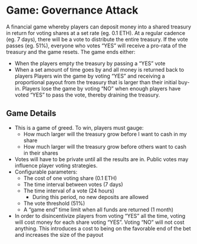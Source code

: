 # Game: Governance Attack
A financial game whereby players can deposit money into a shared treasury in return for voting shares at a set rate (eg. 0.1 ETH). At a regular cadence (eg. 7 days), there will be a vote to distribute the entire treasury. If the vote passes (eg. 51%), everyone who votes “YES” will receive a pro-rata of the treasury and the game resets.
The game ends either:
- When the players empty the treasury by passing a “YES” vote
- When a set amount of time goes by and all money is returned back to players
Players win the game by voting “YES” and receiving a proportional payout from the treasury that is larger than their initial buy-in.
Players lose the game by voting “NO” when enough players have voted “YES” to pass the vote, thereby draining the treasury.

## Game Details
- This is a game of greed. To win, players must gauge:
  - How much larger will the treasury grow before I want to cash in my share
  - How much larger will the treasury grow before others want to cash in their shares
- Votes will have to be private until all the results are in. Public votes may influence player voting strategies.
- Configurable parameters:
  - The cost of one voting share (0.1 ETH)
  - The time interval between votes (7 days)
  - The time interval of a vote (24 hours)
    - During this period, no new deposits are allowed
  - The vote threshold (51%)
  - A “game end” time limit when all funds are returned (1 month)	
- In order to disincentivize players from voting “YES” all the time, voting will cost money for each share voting “YES”. Voting “NO” will not cost anything. This introduces a cost to being on the favorable end of the bet and increases the size of the payout

